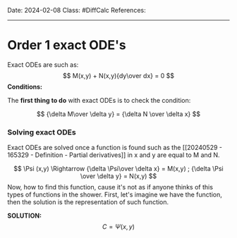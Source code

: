 Date: 2024-02-08
Class: #DiffCalc 
References: 

---

# Order 1 exact ODE's
Exact ODEs are such as: 
$$
M(x,y) + N(x,y){dy\over dx} = 0 
$$
**Conditions:**

The **first thing to do** with exact ODEs is to check the condition: 

$$
{\delta M\over \delta y} = {\delta N \over \delta x}
$$
### Solving exact ODEs
Exact ODEs are solved once a function is found such as the [[20240529 - 165329 - Definition - Partial derivatives]] in x and y are equal to M and N.

$$
\Psi (x,y) \Rightarrow {\delta \Psi\over \delta x} = M(x,y) ; {\delta \Psi \over \delta y} = N(x,y)
$$
Now, how to find this function, cause it's not as if anyone thinks of this types of functions in the shower. First, let's imagine we have the function, then the solution is the representation of such function. 

**SOLUTION:**
$$
C = \Psi (x,y) 
$$

